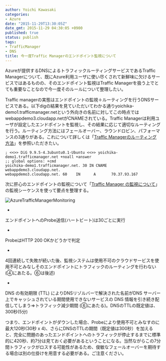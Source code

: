 ```yaml
---
author: Yoichi Kawasaki
categories:
- Azure
date: "2015-11-29T13:30:05Z"
date_gmt: 2015-11-29 04:30:05 +0900
published: true
status: publish
tags:
- TrafficManager
- DNS
title: 今一度Traffic Managerのエンドポイント監視について
---
```


Azureが提供するDNSによるトラフィックルーティングサービスであるTraffic Managerについて、既にAzure利用ユーザに使い尽くされて新鮮味に欠けるサービスではあるものの、そのエンドポイント監視はTraffic Managerを扱う上でとても重要なことなので今一度そのルールについて整理したい。

Traffic managerの実態はエンドポイントの監視＋ルーティングを行うDNSサービスである。以下digの結果を見ていただいてわかる通りyoichika-demo1.trafficmanager.netという外向きの名前に対してこの時点ではwebappdemo3.cloudapp.netがCNAMEされている。Traffic Managerは利用ユーザが設定したエンドポイントを監視し、その結果に応じて適切なルーティングを行う。ルーティング方法にはフェールオーバー、ラウンドロビン、パフォーマンスの3通りがある。これについて詳しくは「[Traffic Managerのルーティング方法](https://azure.microsoft.com/ja-jp/documentation/articles/traffic-manager-routing-methods/)」を参照いただきたい。

```
; <<>> DiG 9.9.5-4.3ubuntu0.1-Ubuntu <<>> yoichika-demo1.trafficmanager.net +noall +answer
;; global options: +cmd
yoichika-demo1.trafficmanager.net. 30 IN CNAME  webappdemo3.cloudapp.net.
webappdemo3.cloudapp.net. 60    IN      A       70.37.93.167
```

次に肝心のエンドポイントの監視について「[Traffic Manager の監視について](https://azure.microsoft.com/ja-jp/documentation/articles/traffic-manager-monitoring/)」の監視シーケンスを使って要点を整理する。

![AzureTrafficManagerMonitoring](https://farm1.staticflickr.com/750/23276040402_ac8f9f2991_c.jpg)

- 
エンドポイントへのProbe送信(ハートビート)は30ごとに実行

- 
ProbeはHTTP 200 OKかどうかで判定

- 
4回連続して失敗が続いた後、監視システムは使用不可のクラウドサービスを使用不可とみなしそのエンドポイントにトラフィックのルーティングを行わない(④にあたる。⑥は後述)

- 
DNS の有効期限 (TTL) によりDNSリゾルバーで解決された名前がDNS サーバー上でキャッシュされている期間使用できないサービスの DNS 情報を引き続き配信してしまう&rArr;トラフィック減少期間 (⑥にあたる)。DNSのTTLの既定値は、300秒(5分)

 

つまり、エンドポイントがダウンした場合、Probeにより使用不可とみなすのに最大120秒(30秒 x 4)、さらにDNSのTTLの期間（既定値は300秒）を加えると、完全に問題のあったエンドポイントへのトラフィックが停止するまでに標準的に420秒、約7分は見ておく必要があるということになる。当然ながらこの7分間トラフィックがロスする可能性があるため、俊敏なフェールオーバーを期待する場合は別の仕掛けを用意する必要がある。ご注意ください。
